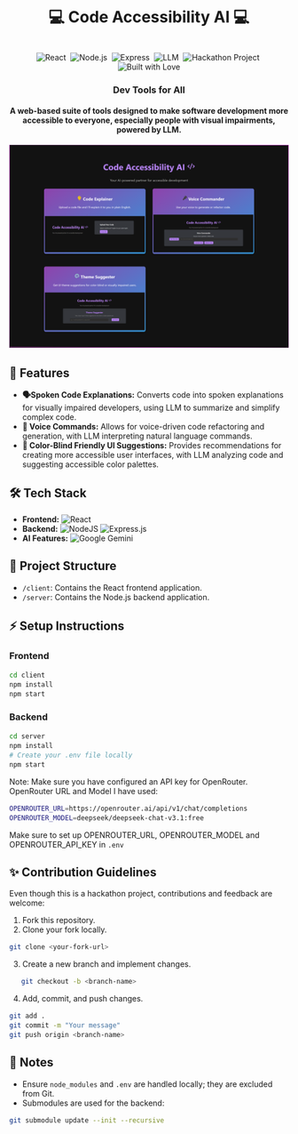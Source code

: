 <div align="center">
   <h1>💻 Code Accessibility AI 💻</h1>
   <br/>
   <img src="https://img.shields.io/badge/Frontend-React-blue?logo=react&logoColor=white" alt="React">&nbsp;
   <img src="https://img.shields.io/badge/Backend-Node.js-green?logo=node.js&logoColor=white" alt="Node.js">&nbsp;
   <img src="https://img.shields.io/badge/Framework-Express-black?logo=express&logoColor=white" alt="Express">&nbsp;
   <img src="https://img.shields.io/badge/AI-Google%20Gemini-orange" alt="LLM">&nbsp;
   <img src="https://img.shields.io/badge/Project-Hackathon-blueviolet" alt="Hackathon Project">&nbsp;
   <img src="https://img.shields.io/badge/Built%20with-%E2%9D%A4%EF%B8%8F-red&color=black" alt="Built with Love">
   <br/>
   <h3>Dev Tools for All</h3>
</div>

<h4 align="center">A web-based suite of tools designed to make software development more accessible to everyone, especially people with visual impairments, powered by LLM.</h4>
<p align="center">
        <img src="client/src/assests/landingpage.png" alt="Project Preview" width="600" />
</p>




## 🚀 Features

*   **🗣️Spoken Code Explanations:** Converts code into spoken explanations for visually impaired developers, using LLM to summarize and simplify complex code.
*   **🎤 Voice Commands:** Allows for voice-driven code refactoring and generation, with LLM interpreting natural language commands.
*   **🎨 Color-Blind Friendly UI Suggestions:** Provides recommendations for creating more accessible user interfaces, with LLM analyzing code and suggesting accessible color palettes.

## 🛠️ Tech Stack

*   **Frontend:** ![React](https://img.shields.io/badge/react-%2320232a.svg?style=for-the-badge&logo=react&logoColor=%2361DAFB)
*   **Backend:** ![NodeJS](https://img.shields.io/badge/node.js-6DA55F?style=for-the-badge&logo=node.js&logoColor=white)  ![Express.js](https://img.shields.io/badge/express.js-%23404d59.svg?style=for-the-badge&logo=express&logoColor=%2361DAFB)
*   **AI Features:** ![Google Gemini](https://img.shields.io/badge/google%20gemini-8E75B2?style=for-the-badge&logo=google%20gemini&logoColor=white)

## 📁 Project Structure

*   `/client`: Contains the React frontend application.
*   `/server`: Contains the Node.js backend application.

## ⚡ Setup Instructions
### Frontend

```bash
cd client
npm install
npm start
```
### Backend

```bash
cd server
npm install
# Create your .env file locally
npm start
```
Note: Make sure you have configured an API key for OpenRouter. 
OpenRouter URL and Model I have used:
```bash
OPENROUTER_URL=https://openrouter.ai/api/v1/chat/completions
OPENROUTER_MODEL=deepseek/deepseek-chat-v3.1:free
```
Make sure to set up OPENROUTER_URL, OPENROUTER_MODEL and OPENROUTER_API_KEY in `.env`

## ✨ Contribution Guidelines
Even though this is a hackathon project, contributions and feedback are welcome:
1. Fork this repository.
2. Clone your fork locally.

```bash
git clone <your-fork-url>
```

3. Create a new branch and implement changes.
```bash
   git checkout -b <branch-name>
```
4. Add, commit, and push changes.
   
```bash
git add .
git commit -m "Your message"
git push origin <branch-name>
```

## 📌 Notes
- Ensure `node_modules` and `.env` are handled locally; they are excluded from Git.
- Submodules are used for the backend:
```bash
git submodule update --init --recursive
```

